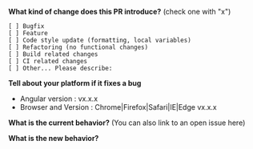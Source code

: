 **What kind of change does this PR introduce?** (check one with "x")
```
[ ] Bugfix
[ ] Feature
[ ] Code style update (formatting, local variables)
[ ] Refactoring (no functional changes)
[ ] Build related changes
[ ] CI related changes
[ ] Other... Please describe:
```

**Tell about your platform if it fixes a bug**
* Angular version : vx.x.x
* Browser and Version : Chrome|Firefox|Safari|IE|Edge vx.x.x

**What is the current behavior?** (You can also link to an open issue here)


**What is the new behavior?**
